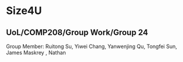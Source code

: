 # Size4U
## UoL/COMP208/Group Work/Group 24
Group Member: Ruitong Su, Yiwei Chang, Yanwenjing Qu, Tongfei Sun,  James Maskrey
, Nathan
